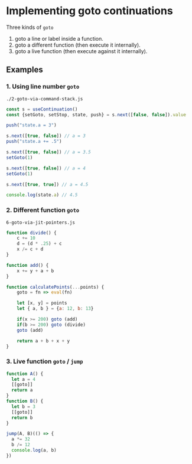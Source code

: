 # Implementing goto continuations
Three kinds of `goto`
1. goto a line or label inside a function.
2. goto a different function (then execute it internally).
3. goto a live function (then execute against it internally).
  
## Examples

### 1. Using line number `goto` 
`./2-goto-via-command-stack.js`
```js
const s = useContinuation()
const {setGoto, setStop, state, push} = s.next([false, false]).value

push("state.a = 3")

s.next([true, false]) // a = 3
push("state.a += .5")

s.next([true, false]) // a = 3.5
setGoto(1)

s.next([true, false]) // a = 4
setGoto(1)

s.next([true, true]) // a = 4.5

console.log(state.a) // 4.5
```
  
### 2. Different function `goto`
`6-goto-via-jit-pointers.js`
```js
function divide() {
    c += 10
    d = (d * .25) + c
    x /= c + d 
}

function add() {
    x += y + a + b
}

function calculatePoints(...points) {
    goto = fn => eval(fn)

    let [x, y] = points
    let { a, b } = {a: 12, b: 13}

    if(x >= 200) goto (add)
    if(b >= 200) goto (divide)
    goto (add)

    return a + b + x + y
}
```
  
### 3. Live function `goto` / `jump`
```js
function A() {
  let a = 4
  [[goto]]
  return a
}
function B() {
  let b = 3
  [[goto]]
  return b
}
```
```js
jump(A, B)(() => {  
  a *= 32
  b /= 12
  console.log(a, b)
})
```
